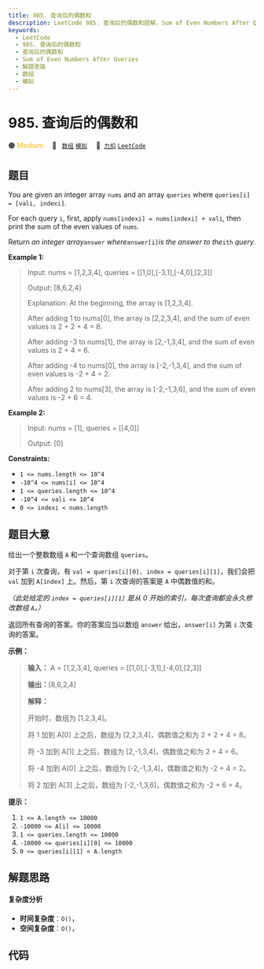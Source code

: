 ```yaml
---
title: 985. 查询后的偶数和
description: LeetCode 985. 查询后的偶数和题解，Sum of Even Numbers After Queries，包含解题思路、复杂度分析以及完整的 JavaScript 代码实现。
keywords:
  - LeetCode
  - 985. 查询后的偶数和
  - 查询后的偶数和
  - Sum of Even Numbers After Queries
  - 解题思路
  - 数组
  - 模拟
---
```


# 985. 查询后的偶数和

🟠 <font color=#ffb800>Medium</font>&emsp; 🔖&ensp; [`数组`](/tag/array.md) [`模拟`](/tag/simulation.md)&emsp; 🔗&ensp;[`力扣`](https://leetcode.cn/problems/sum-of-even-numbers-after-queries) [`LeetCode`](https://leetcode.com/problems/sum-of-even-numbers-after-queries)

## 题目

You are given an integer array `nums` and an array `queries` where `queries[i]
= [vali, indexi]`.

For each query `i`, first, apply `nums[indexi] = nums[indexi] + vali`, then
print the sum of the even values of `nums`.

Return _an integer array_`answer` _where_`answer[i]`_is the answer to
the_`ith` _query_.



**Example 1:**

> Input: nums = [1,2,3,4], queries = [[1,0],[-3,1],[-4,0],[2,3]]
> 
> Output: [8,6,2,4]
> 
> Explanation: At the beginning, the array is [1,2,3,4].
> 
> After adding 1 to nums[0], the array is [2,2,3,4], and the sum of even values is 2 + 2 + 4 = 8.
> 
> After adding -3 to nums[1], the array is [2,-1,3,4], and the sum of even values is 2 + 4 = 6.
> 
> After adding -4 to nums[0], the array is [-2,-1,3,4], and the sum of even values is -2 + 4 = 2.
> 
> After adding 2 to nums[3], the array is [-2,-1,3,6], and the sum of even values is -2 + 6 = 4.

**Example 2:**

> Input: nums = [1], queries = [[4,0]]
> 
> Output: [0]

**Constraints:**

  * `1 <= nums.length <= 10^4`
  * `-10^4 <= nums[i] <= 10^4`
  * `1 <= queries.length <= 10^4`
  * `-10^4 <= vali <= 10^4`
  * `0 <= indexi < nums.length`


## 题目大意

给出一个整数数组 `A` 和一个查询数组 `queries`。

对于第 `i` 次查询，有 `val = queries[i][0], index = queries[i][1]`，我们会把 `val` 加到
`A[index]` 上。然后，第 `i` 次查询的答案是 `A` 中偶数值的和。

_（此处给定的  `index = queries[i][1]` 是从 0 开始的索引，每次查询都会永久修改数组 `A`。）_

返回所有查询的答案。你的答案应当以数组 `answer` 给出，`answer[i]` 为第 `i` 次查询的答案。



**示例：**

> 
> 
> 
> 
> 
> **输入：** A = [1,2,3,4], queries = [[1,0],[-3,1],[-4,0],[2,3]]
> 
> **输出：**[8,6,2,4]
> 
> **解释：**
> 
> 开始时，数组为 [1,2,3,4]。
> 
> 将 1 加到 A[0] 上之后，数组为 [2,2,3,4]，偶数值之和为 2 + 2 + 4 = 8。
> 
> 将 -3 加到 A[1] 上之后，数组为 [2,-1,3,4]，偶数值之和为 2 + 4 = 6。
> 
> 将 -4 加到 A[0] 上之后，数组为 [-2,-1,3,4]，偶数值之和为 -2 + 4 = 2。
> 
> 将 2 加到 A[3] 上之后，数组为 [-2,-1,3,6]，偶数值之和为 -2 + 6 = 4。
> 
> 



**提示：**

  1. `1 <= A.length <= 10000`
  2. `-10000 <= A[i] <= 10000`
  3. `1 <= queries.length <= 10000`
  4. `-10000 <= queries[i][0] <= 10000`
  5. `0 <= queries[i][1] < A.length`


## 解题思路

#### 复杂度分析

- **时间复杂度**：`O()`，
- **空间复杂度**：`O()`，

## 代码

```javascript

```